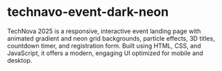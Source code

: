 # technavo-event-dark-neon
TechNova 2025 is a responsive, interactive event landing page with animated gradient and neon grid backgrounds, particle effects, 3D titles, countdown timer, and registration form. Built using HTML, CSS, and JavaScript, it offers a modern, engaging UI optimized for mobile and desktop. 
